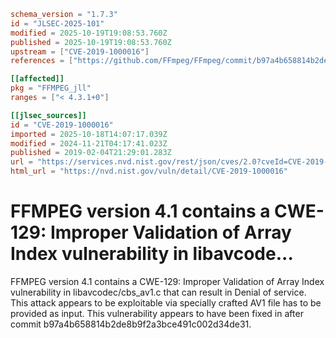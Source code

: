 ```toml
schema_version = "1.7.3"
id = "JLSEC-2025-101"
modified = 2025-10-19T19:08:53.760Z
published = 2025-10-19T19:08:53.760Z
upstream = ["CVE-2019-1000016"]
references = ["https://github.com/FFmpeg/FFmpeg/commit/b97a4b658814b2de8b9f2a3bce491c002d34de31#diff-cd7e24986650014d67f484f3ffceef3f", "https://github.com/FFmpeg/FFmpeg/commit/b97a4b658814b2de8b9f2a3bce491c002d34de31#diff-cd7e24986650014d67f484f3ffceef3f"]

[[affected]]
pkg = "FFMPEG_jll"
ranges = ["< 4.3.1+0"]

[[jlsec_sources]]
id = "CVE-2019-1000016"
imported = 2025-10-18T14:07:17.039Z
modified = 2024-11-21T04:17:41.023Z
published = 2019-02-04T21:29:01.283Z
url = "https://services.nvd.nist.gov/rest/json/cves/2.0?cveId=CVE-2019-1000016"
html_url = "https://nvd.nist.gov/vuln/detail/CVE-2019-1000016"
```

# FFMPEG version 4.1 contains a CWE-129: Improper Validation of Array Index vulnerability in libavcode...

FFMPEG version 4.1 contains a CWE-129: Improper Validation of Array Index vulnerability in libavcodec/cbs_av1.c that can result in Denial of service. This attack appears to be exploitable via specially crafted AV1 file has to be provided as input. This vulnerability appears to have been fixed in after commit b97a4b658814b2de8b9f2a3bce491c002d34de31.


